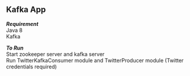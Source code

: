 ## Kafka App</br>

***Requirement***</br>
Java 8 </br>
Kafka

***To Run***</br>
Start zookeeper server and kafka server </br>
Run TwitterKafkaConsumer module and TwitterProducer module (Twitter credentials required)
